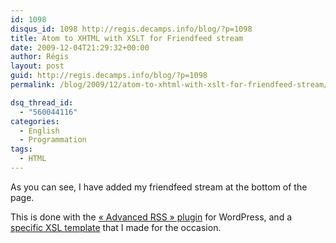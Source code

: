 ```yaml
---
id: 1098
disqus_id: 1098 http://regis.decamps.info/blog/?p=1098
title: Atom to XHTML with XSLT for Friendfeed stream
date: 2009-12-04T21:29:32+00:00
author: Régis
layout: post
guid: http://regis.decamps.info/blog/?p=1098
permalink: /blog/2009/12/atom-to-xhtml-with-xslt-for-friendfeed-stream/

dsq_thread_id:
  - "560044116"
categories:
  - English
  - Programmation
tags:
  - HTML
---
```

As you can see, I have added my friendfeed stream at the bottom of the page.

This is done with the [« Advanced RSS » plugin](http://wordpress.org/extend/plugins/advanced-rss/) for WordPress, and a [specific XSL template](http://code.google.com/p/regis/source/browse/trunk/friendfeed/friendfeed.xslt) that I made for the occasion.
